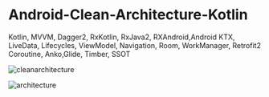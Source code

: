 # Android-Clean-Architecture-Kotlin

Kotlin, MVVM, Dagger2, RxKotlin, RxJava2, RXAndroid,Android KTX, LiveData, Lifecycles, ViewModel, Navigation, Room, WorkManager, Retrofit2 Coroutine, Anko,Glide, Timber, SSOT


![cleanarchitecture](https://user-images.githubusercontent.com/8759564/52357098-cc41ac00-2a35-11e9-8d28-5b22f54be3e6.png)

![architecture](https://user-images.githubusercontent.com/8759564/52357097-cba91580-2a35-11e9-9887-61fc6f9a65f8.png)
